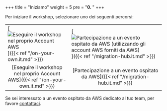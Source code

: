 +++
title = "Iniziamo"
weight = 5
pre = "<b>0. </b>"
+++
<style>
    table tr th:empty {
      display: none;
    }

    table { border: none; }
    td {border:none;}
</style>

Per iniziare il workshop, selezionare uno dei seguenti percorsi:

| | |
| --- | --- |
| [![Eseguire il workshop nel proprio Account AWS](/intro/option-self-paced.png)]({{< ref "/on-your-own.it.md" >}}) | [![Partecipazione a un evento ospitato da AWS (utilizzando gli account AWS forniti da AWS)](/intro/option-aws-led.png)]({{< ref "/migration-hub.it.md" >}}) |
| <center>[Eseguire il workshop nel proprio Account AWS]({{< ref "/on-your-own.it.md" >}})</center> | <center>[Partecipazione a un evento ospitato da AWS]({{< ref "/migration-hub.it.md" >}})</center> |

 Se sei interessato a un evento ospitato da AWS dedicato al tuo team, per favore <a href="mailto:application-migration-workshop@amazon.com">contattaci</a>.
